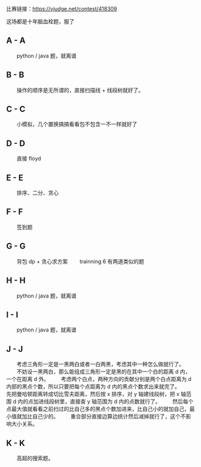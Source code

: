 比赛链接：https://vjudge.net/contest/418309

这场都是十年脑血栓题，服了

## A - A
&emsp;&emsp;python / java 题，就离谱

## B - B
&emsp;&emsp;操作的顺序是无所谓的，直接扫描线 + 线段树就好了。

## C - C
&emsp;&emsp;小模拟，几个置换搞搞看看包不包含一不一样就好了

## D - D
&emsp;&emsp;直接 floyd

## E - E 
&emsp;&emsp;排序、二分、贪心

## F - F 
&emsp;&emsp;签到题

## G - G 
&emsp;&emsp;背包 dp + 贪心求方案 
&emsp;&emsp;trainning 6 有两道类似的题

## H - H
&emsp;&emsp;python / java 题，就离谱

## I - I 
&emsp;&emsp;python / java 题，就离谱

## J - J 
&emsp;&emsp;考虑三角形一定是一黑两白或者一白两黑，考虑其中一种怎么做就行了。
&emsp;&emsp;不妨设一黑两白，那么能组成三角形一定是黑的在其中一个白的距离 d 内，一个在距离 d 外。
&emsp;&emsp;考虑两个白点，两种方向的贡献分别是两个白点距离为 d 内部的黑点个数，所以只要把每个点距离为 d 内的黑点个数求出来就完了。
&emsp;&emsp;先把曼哈顿距离转成切比雪夫距离，然后按 x 排序，对 y 轴建线段树，把 x 轴范围 d 内的点加进线段树里，直接查 y 轴范围为 d 内的点数就行了。
&emsp;&emsp;然后每个点最大值就看看之前扫过的比自己多的黑点个数加进来，比自己小的就加自己，最小值就加比自己少的。
&emsp;&emsp;重合部分直接边算边统计然后减掉就行了，这个不影响大小关系。

## K - K
&emsp;&emsp;高超的搜索题。